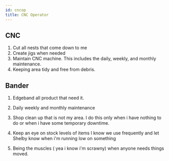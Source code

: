 ```yaml
---
id: cncop
title: CNC Operator
---
```


## CNC

1. Cut all nests that come down to me
2. Create jigs when needed
3. Maintain CNC machine.   This includes the daily, weekly, and monthly maintenance.
4. Keeping area tidy and free from debris.

## Bander
1. Edgeband all product that need it.
2. Daily weekly and monthly maintenance

1. Shop clean up that is not my area.   I do this only when i have nothing to do or when i have some temporary downtime.
2. Keep an eye on stock levels of items I know we use frequently and let Shelby know when i'm running low on something
3. Being the muscles ( yea i know i'm scrawny) when anyone needs things moved.
